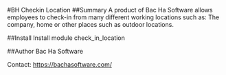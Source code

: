 #BH Checkin Location
##Summary
A product of Bac Ha Software allows employees to check-in from many different working locations such as: The company, home or other places such as outdoor locations.

##Install
Install module check_in_location

##Author
Bac Ha Software

Contact: https://bachasoftware.com/